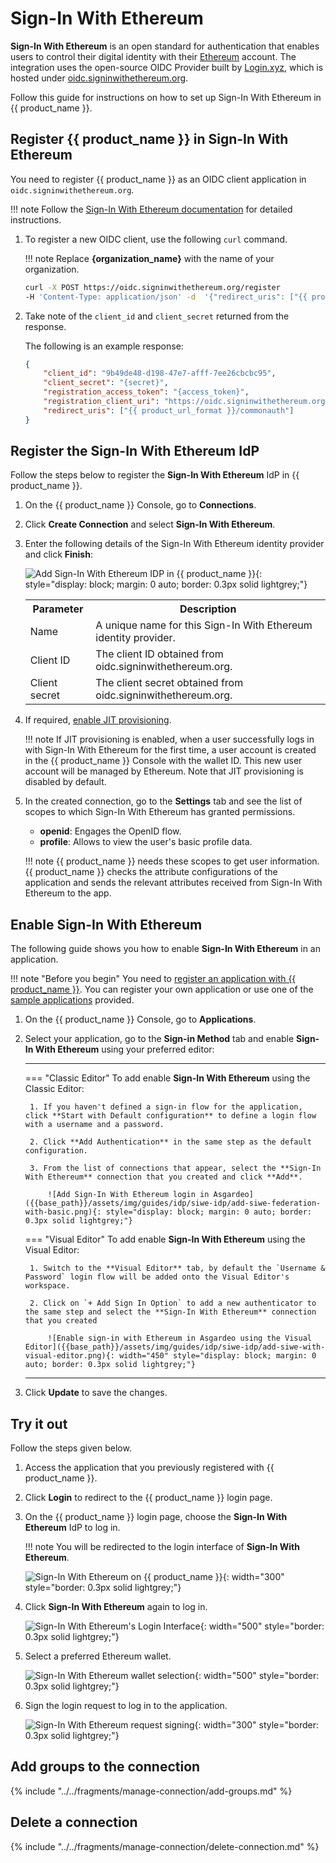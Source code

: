 # Sign-In With Ethereum

**Sign-In With Ethereum** is an open standard for authentication that enables users to control their digital identity with their [Ethereum](https://ethereum.org/) account. The integration uses the open-source OIDC Provider built by [Login.xyz](https://login.xyz), which is hosted under [oidc.signinwithethereum.org](https://oidc.signinwithethereum.org).

Follow this guide for instructions on how to set up Sign-In With Ethereum in {{ product_name }}.

## Register {{ product_name }} in Sign-In With Ethereum

You need to register {{ product_name }} as an OIDC client application in `oidc.signinwithethereum.org`.

!!! note
    Follow the [Sign-In With Ethereum documentation](https://docs.login.xyz/servers/oidc-provider/hosted-oidc-provider) for detailed instructions.

1. To register a new OIDC client, use the following `curl` command.

    !!! note
        Replace **{organization_name}** with the name of your organization.


    ```bash
    curl -X POST https://oidc.signinwithethereum.org/register
    -H 'Content-Type: application/json' -d  '{"redirect_uris": ["{{ product_url_format }}/commonauth"]}'
    ```

2. Take note of the `client_id` and `client_secret` returned from the response.

    The following is an example response:

    ```json 
    {
        "client_id": "9b49de48-d198-47e7-afff-7ee26cbcbc95",
        "client_secret": "{secret}",
        "registration_access_token": "{access_token}",
        "registration_client_uri": "https://oidc.signinwithethereum.org/client/9b49de48-d198-47e7-afff-7ee26cbcbc95",
        "redirect_uris": ["{{ product_url_format }}/commonauth"]
    }
    ```

## Register the Sign-In With Ethereum IdP

Follow the steps below to register the **Sign-In With Ethereum** IdP in {{ product_name }}.

1. On the {{ product_name }} Console, go to **Connections**.
2. Click **Create Connection** and select **Sign-In With Ethereum**.
3. Enter the following details of the Sign-In With Ethereum identity provider and click **Finish**:

    ![Add Sign-In With Ethereum IDP in {{ product_name }}]({{base_path}}/assets/img/guides/idp/siwe-idp/add-siwe-idp.png){: style="display: block; margin: 0 auto; border: 0.3px solid lightgrey;"}

    <table>
      <tr>
        <th>Parameter</th>
        <th>Description</th>
      </tr>
      <tr>
        <td>Name</td>
        <td>A unique name for this Sign-In With Ethereum identity provider.</td>
      </tr>
      <tr>
          <td>Client ID</td>
          <td>The client ID obtained from oidc.signinwithethereum.org.</td>
      </tr>
      <tr>
          <td>Client secret</td>
          <td>The client secret obtained from oidc.signinwithethereum.org.</td>
      </tr>
    </table>  

4. If required, [enable JIT provisioning]({{base_path}}/guides/authentication/jit-user-provisioning/#enable-jit-user-provisioning).

    !!! note
        If JIT provisioning is enabled, when a user successfully logs in with Sign-In With Ethereum for the first time, a user account is created in the {{ product_name }} Console with the wallet ID. This new user account will be managed by Ethereum. Note that JIT provisioning is disabled by default.

5. In the created connection, go to the **Settings** tab and see the list of scopes to which Sign-In With Ethereum has granted permissions.

    - **openid**: Engages the OpenID flow.
    - **profile**: Allows to view the user's basic profile data.

    !!! note
        {{ product_name }} needs these scopes to get user information. {{ product_name }} checks the attribute configurations of the application and sends the relevant attributes received from Sign-In With Ethereum to the app.

## Enable Sign-In With Ethereum

The following guide shows you how to enable **Sign-In With Ethereum** in an application.

!!! note "Before you begin"
    You need to [register an application with {{ product_name }}]({{base_path}}/guides/applications/). You can register your own application or use one of the [sample applications]({{base_path}}/get-started/try-samples/) provided.

1. On the {{ product_name }} Console, go to **Applications**.

2. Select your application, go to the **Sign-in Method** tab and enable **Sign-In With Ethereum** using your preferred editor:

    ---
    === "Classic Editor"
        To add enable **Sign-In With Ethereum** using the Classic Editor:

        1. If you haven't defined a sign-in flow for the application, click **Start with Default configuration** to define a login flow with a username and a password.
        
        2. Click **Add Authentication** in the same step as the default configuration.
        
        3. From the list of connections that appear, select the **Sign-In With Ethereum** connection that you created and click **Add**.

            ![Add Sign-In With Ethereum login in Asgardeo]({{base_path}}/assets/img/guides/idp/siwe-idp/add-siwe-federation-with-basic.png){: style="display: block; margin: 0 auto; border: 0.3px solid lightgrey;"}

    === "Visual Editor"
        To add enable **Sign-In With Ethereum** using the Visual Editor:
  
        1. Switch to the **Visual Editor** tab, by default the `Username & Password` login flow will be added onto the Visual Editor's workspace.

        2. Click on `+ Add Sign In Option` to add a new authenticator to the same step and select the **Sign-In With Ethereum** connection that you created

            ![Enable sign-in with Ethereum in Asgardeo using the Visual Editor]({{base_path}}/assets/img/guides/idp/siwe-idp/add-siwe-with-visual-editor.png){: width="450" style="display: block; margin: 0 auto; border: 0.3px solid lightgrey;"}

    ---

3. Click **Update** to save the changes.

## Try it out

Follow the steps given below.

1. Access the application that you previously registered with {{ product_name }}.
2. Click **Login** to redirect to the {{ product_name }} login page.
3. On the {{ product_name }} login page, choose the **Sign-In With Ethereum** IdP to log in.

    !!! note
        You will be redirected to the login interface of **Sign-In With Ethereum**.

    ![Sign-In With Ethereum on {{ product_name }}]({{base_path}}/assets/img/guides/idp/siwe-idp/siwe-option.png){: width="300" style="border: 0.3px solid lightgrey;"}

4. Click **Sign-In With Ethereum** again to log in.

    ![Sign-In With Ethereum's Login Interface]({{base_path}}/assets/img/guides/idp/siwe-idp/siwe-login-interface.png){: width="500" style="border: 0.3px solid lightgrey;"}

5. Select a preferred Ethereum wallet.

    ![Sign-In With Ethereum wallet selection]({{base_path}}/assets/img/guides/idp/siwe-idp/siwe-wallet-selection.png){: width="500" style="border: 0.3px solid lightgrey;"}

6. Sign the login request to log in to the application.

    ![Sign-In With Ethereum request signing]({{base_path}}/assets/img/guides/idp/siwe-idp/siwe-request-signing.png){: width="300" style="border: 0.3px solid lightgrey;"}

## Add groups to the connection

{% include "../../fragments/manage-connection/add-groups.md" %}

## Delete a connection

{% include "../../fragments/manage-connection/delete-connection.md" %}